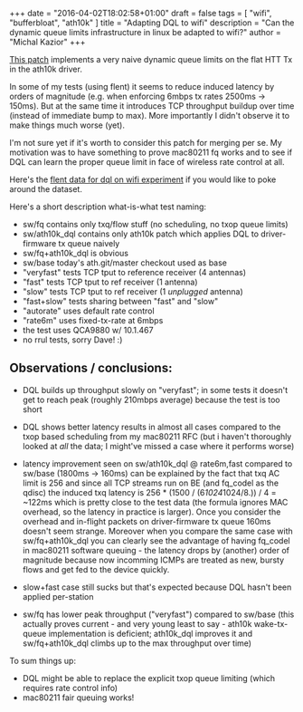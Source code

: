 +++
date = "2016-04-02T18:02:58+01:00"
draft = false
tags = [ "wifi", "bufferbloat", "ath10k" ]
title = "Adapting DQL to wifi"
description = "Can the dynamic queue limits infrastructure in linux be adapted to wifi?"
author = "Michal Kazior"
+++

[This patch](https://www.mail-archive.com/linux-wireless@vger.kernel.org/msg21594.html) implements a very naive dynamic queue limits on the flat HTT Tx in the ath10k driver.

In some of my tests (using flent) it seems to reduce induced latency by orders of magnitude (e.g. when enforcing 6mbps tx rates 2500ms -> 150ms). But at the same time it introduces TCP throughput buildup over time (instead of immediate bump to max). More importantly I didn't observe it to make things much worse (yet).

I'm not sure yet if it's worth to consider this patch for merging per se. My motivation was to have something to prove mac80211 fq works and to see if DQL can learn the proper queue limit in face of wireless rate control at all.

Here's the
[flent data for dql on wifi experiment]( http://kazikcz.github.io/dl/2016-04-01-flent-ath10k-dql.tar.gz) if you would like to poke around the dataset.

Here's a short description what-is-what test naming:
 - sw/fq contains only txq/flow stuff (no scheduling, no txop queue limits)
 - sw/ath10k_dql contains only ath10k patch which applies DQL to driver-firmware tx queue naively
 - sw/fq+ath10k_dql is obvious
 - sw/base today's ath.git/master checkout used as base
 - "veryfast" tests TCP tput to reference receiver (4 antennas)
 - "fast" tests TCP tput to ref receiver (1 antenna)
 - "slow" tests TCP tput to ref receiver (1 *unplugged* antenna)
 - "fast+slow" tests sharing between "fast" and "slow"
 - "autorate" uses default rate control
 - "rate6m" uses fixed-tx-rate at 6mbps
 - the test uses QCA9880 w/ 10.1.467
 - no rrul tests, sorry Dave! :)

## Observations / conclusions:

 - DQL builds up throughput slowly on "veryfast"; in some tests it
doesn't get to reach peak (roughly 210mbps average) because the test
is too short

 - DQL shows better latency results in almost all cases compared to
the txop based scheduling from my mac80211 RFC (but i haven't
thoroughly looked at *all* the data; I might've missed a case where it
performs worse)

 - latency improvement seen on sw/ath10k_dql @ rate6m,fast compared to
sw/base (1800ms -> 160ms) can be explained by the fact that txq AC
limit is 256 and since all TCP streams run on BE (and fq_codel as the
qdisc) the induced txq latency is 256 * (1500 / (6*1024*1024/8.)) / 4
= ~122ms which is pretty close to the test data (the formula ignores
MAC overhead, so the latency in practice is larger). Once you consider
the overhead and in-flight packets on driver-firmware tx queue 160ms
doesn't seem strange. Moreover when you compare the same case with
sw/fq+ath10k_dql you can clearly see the advantage of having fq_codel
in mac80211 software queuing - the latency drops by (another) order of
magnitude because now incomming ICMPs are treated as new, bursty flows
and get fed to the device quickly.

 - slow+fast case still sucks but that's expected because DQL hasn't
been applied per-station

 - sw/fq has lower peak throughput ("veryfast") compared to sw/base
(this actually proves current - and very young least to say - ath10k
wake-tx-queue implementation is deficient; ath10k_dql improves it and
sw/fq+ath10k_dql climbs up to the max throughput over time)

To sum things up:
 - DQL might be able to replace the explicit txop queue limiting
(which requires rate control info)
 - mac80211 fair queuing works!

